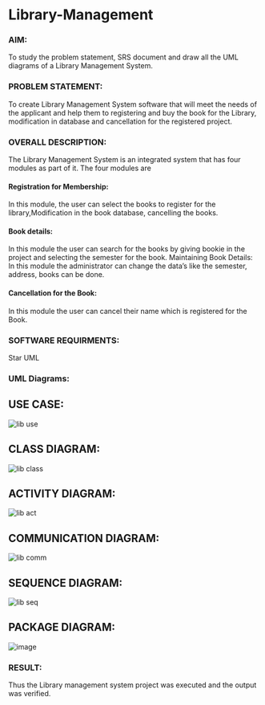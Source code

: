 # Library-Management
### AIM:
To study the problem statement, SRS document and draw all the UML diagrams of a Library Management System.
### PROBLEM STATEMENT:
To create Library Management System software that will meet the needs of the applicant
and help them to registering and buy the book for the Library, modification in database and
cancellation for the registered project.
### OVERALL DESCRIPTION:
The Library Management System is an integrated system that has four modules as part of
it. The four modules are
#### Registration for Membership:
In this module, the user can select the books to register for the library,Modification in the book
database, cancelling the books.
#### Book details:
In this module the user can search for the books by giving bookie in the project and selecting
the semester for the book.
Maintaining Book Details:
In this module the administrator can change the data’s like the semester, address, books can be
done.
#### Cancellation for the Book:
In this module the user can cancel their name which is registered for the Book.
### SOFTWARE REQUIRMENTS:
Star UML
### UML Diagrams:
## USE CASE:
![lib use](https://github.com/SanthiyaRajarao/Library-Management/assets/144979216/eb6b4186-f18d-4b87-9f47-916128948b60)
## CLASS DIAGRAM:
![lib class](https://github.com/SanthiyaRajarao/Library-Management/assets/144979216/da17b9b4-b980-49ef-9c51-abeb558212cc)
## ACTIVITY DIAGRAM:
![lib act](https://github.com/SanthiyaRajarao/Library-Management/assets/144979216/ad449f8b-2376-4afd-a470-8f83c0472351)
## COMMUNICATION DIAGRAM:
![lib comm](https://github.com/SanthiyaRajarao/Library-Management/assets/144979216/6311b779-ccef-4ba8-ab0c-dd56a9d7ef06)
## SEQUENCE DIAGRAM:
![lib seq](https://github.com/SanthiyaRajarao/Library-Management/assets/144979216/864adeab-3b01-40b5-9afc-d15b5e5f9041)
## PACKAGE DIAGRAM:
![image](https://github.com/SanthiyaRajarao/Library-Management/assets/144979216/ebe9d5af-f33e-48ca-b7da-638fcf81cca7)
### RESULT:
Thus the Library management system project was executed and the output was verified.
